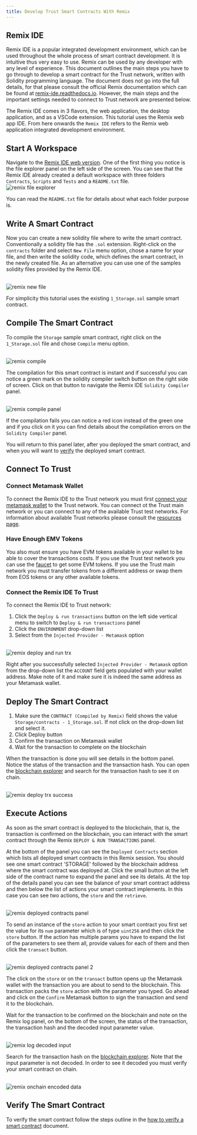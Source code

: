 ```yaml
---
title: Develop Trust Smart Contracts With Remix
---
```


## Remix IDE

Remix IDE is a popular integrated development environment, which can be used throughout the whole process of smart contract development. It is intuitive thus very easy to use. Remix can be used by any developer with any level of experience. This document outlines the main steps you have to go through to develop a smart contract for the Trust network, written with Solidity programming language. The document does not go into the full details, for that please consult the official Remix documentation which can be found at [remix-ide.readthedocs.io](https://remix-ide.readthedocs.io/en/latest/). However, the main steps and the important settings needed to connect to Trust network are presented below.

The Remix IDE comes in 3 flavors, the web application, the desktop application, and as a VSCode extension. This tutorial uses the Remix web app IDE. From here onwards the `Remix IDE` refers to the Remix web application integrated development environment.

## Start A Workspace

Navigate to the [Remix IDE web version](https://remix.ethereum.org/). One of the first thing you notice is the file explorer panel on the left side of the screen. You can see that the Remix IDE already created a default workspace with three folders `Contracts`, `Scripts` and `Tests` and a `README.txt` file.
\
![remix file explorer](./resources/remix_file_explorer.png)

You can read the `README.txt` file for details about what each folder purpose is.

## Write A Smart Contract

Now you can create a new solidity file where to write the smart contract. Conventionally a solidity file has the `.sol` extension. Right-click on the `contracts` folder and select `New File` menu option, chose a name for your file, and then write the solidity code, which defines the smart contract, in the newly created file. As an alternative you can use one of the samples solidity files provided by the Remix IDE.

\
![remix new file](./resources/remix_new_file.png)

For simplicity this tutorial uses the existing `1_Storage.sol` sample smart contract.

## Compile The Smart Contract

To compile the `Storage` sample smart contract, right click on the `1_Storage.sol` file and chose `Compile` menu option.

\
![remix compile](./resources/remix_compile.png)

The compilation for this smart contract is instant and if successful you can notice a green mark on the solidity compiler switch button on the right side of screen. Click on that button to navigate the Remix IDE `Solidity Compiler` panel.

\
![remix compile panel](./resources/remix_compile_panel.png)

 If the compilation fails you can notice a red icon instead of the green one and if you click on it you can find details about the compilation errors on the `Solidity Compiler` panel.

 You will return to this panel later, after you deployed the smart contract, and when you will want to [verify](#verify-the-smart-contract) the deployed smart contract.

## Connect To Trust

### Connect Metamask Wallet

To connect the Remix IDE to the Trust network you must first [connect your metamask wallet](../about-the-testnet/connect-metamask.md) to the Trust network. You can connect ot the Trust main network or you can connect to any of the available Trust test networks. For information about available Trust networks please consult the [resources page](../about-the-testnet/resources.md).

### Have Enough EMV Tokens

You also must ensure you have EVM tokens available in your wallet to be able to cover the transactions costs. If you use the Trust test network you can use the [faucet](https://faucet.testnet-dev.trust.one) to get some EVM tokens. If you use the Trust main network you must transfer tokens from a different address or swap them from EOS tokens or any other available tokens.

### Connect the Remix IDE To Trust

To connect the Remix IDE to Trust network:

1. Click the `Deploy & run transactions` button on the left side vertical menu to switch to `Deploy & run transactions` panel
2. Click the `ENVIRONMENT` drop-down list
3. Select from the `Injected Provider - Metamask` option

\
![remix deploy and run trx](./resources/remix_deploy_run_trx_panel.png)

Right after you successfully selected `Injected Provider - Metamask` option from the drop-down list the `ACCOUNT` field gets populated with your wallet address. Make note of it and make sure it is indeed the same address as your Metamask wallet.

## Deploy The Smart Contract

1. Make sure the `CONTRACT (Compiled by Remix)` field shows the value `Storage/contracts - 1_Storage.sol`. If not click on the drop-down list and select it.
2. Click Deploy button
3. Confirm the transaction on Metamask wallet
4. Wait for the transaction to complete on the blockchain

When the transaction is done you will see details in the bottom panel. Notice the status of the transaction and the transaction hash. You can open the [blockchain explorer](https://trustscan.one/) and search for the transaction hash to see it on chain.

\
![remix deploy trx success](./resources/remix_deploy_trx_success.png)

## Execute Actions

As soon as the smart contract is deployed to the blockchain, that is, the transaction is confirmed on the blockchain, you can interact with the smart contract through the Remix `DEPLOY & RUN TRANSACTIONS` panel.

At the bottom of the panel you can see the `Deployed Contracts` section which lists all deployed smart contracts in this Remix session. You should see one smart contract 'STORAGE' followed by the blockchain address where the smart contract was deployed at. Click the small button at the left side of the contract name to expand the panel and see its details. At the top of the details panel you can see the balance of your smart contract address and then below the list of actions your smart contract implements. In this case you can see two actions, the `store` and the `retrieve`.

\
![remix deployed contracts panel](./resources/remix_deployed_contracts_panel.png)

To send an instance of the `store` action to your smart contract you first set the value for its `num` parameter which is of type `uint256` and then click the `store` button. If the action has multiple params you have to expand the list of the parameters to see them all, provide values for each of them and then click the `transact` button.

\
![remix deployed contracts panel 2](./resources/remix_deployed_contracts_panel_2.png)

The click on the `store` or on the `transact` button opens up the Metamask wallet with the transaction you are about to send to the blockchain. This transaction packs the `store` action with the parameter you typed. Go ahead and click on the `Confirm` Metamask button to sign the transaction and send it to the blockchain.

Wait for the transaction to be confirmed on the blockchain and note on the Remix log panel, on the bottom of the screen, the status of the transaction, the transaction hash and the decoded input parameter value.

\
![remix log decoded input](./resources/remix_log_decoded_input.png)

Search for the transaction hash on the [blockchain explorer](https://trustscan.one/). Note that the input parameter is not decoded. In order to see it decoded you must verify your smart contract on chain.

\
![remix onchain encoded data](./resources/remix_onchain_encoded_data.png)


## Verify The Smart Contract

To verify the smart contract follow the steps outline in the [how to verify a smart contract](./how_to_verify_a_smart_contract.md) document.
